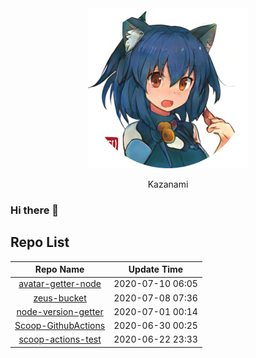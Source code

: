 <div class="profile_image" align="center">
  <img class="profile" src="https://raw.githubusercontent.com/Kazanami/avatar-getter-node/master/Kazanami.png">
  <p> Kazanami </p>
</div>

### Hi there 👋

## Repo List
| Repo Name | Update Time |
|:---------:|:-----------:|
|[avatar-getter-node](https://github.com/Kazanami/avatar-getter-node.git)|2020-07-10 06:05|
|[zeus-bucket](https://github.com/Kazanami/zeus-bucket.git)|2020-07-08 07:36|
|[node-version-getter](https://github.com/Kazanami/node-version-getter.git)|2020-07-01 00:14|
|[Scoop-GithubActions](https://github.com/Kazanami/Scoop-GithubActions.git)|2020-06-30 00:25|
|[scoop-actions-test](https://github.com/Kazanami/scoop-actions-test.git)|2020-06-22 23:33|
<!--
**Kazanami/Kazanami** is a ✨ _special_ ✨ repository because its `README.md` (this file) appears on your GitHub profile.

Here are some ideas to get you started:

- 🔭 I’m currently working on ...
- 🌱 I’m currently learning ...
- 👯 I’m looking to collaborate on ...
- 🤔 I’m looking for help with ...
- 💬 Ask me about ...
- 📫 How to reach me: ...
- 😄 Pronouns: ...
- ⚡ Fun fact: ...
-->

